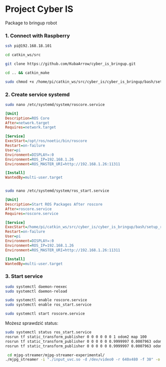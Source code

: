 # Project Cyber IS
Package to bringup robot


### 1. **Connect with Raspberry**

```bash
ssh pi@192.168.18.101
```

```bash
cd catkin_ws/src
```

```bash
git clone https://github.com/KubaArrow/cyber_is_bringup.git
```

```bash
cd .. && catkin_make
```

```bash
sudo chmod +x /home/pi/catkin_ws/src/cyber_is/cyber_is_bringup/bash/setup_robot.sh
```

### 2. **Create service systemd**


```bash
sudo nano /etc/systemd/system/roscore.service
```
```ini
[Unit]
Description=ROS Core
After=network.target
Requires=network.target

[Service]
ExecStart=/opt/ros/noetic/bin/roscore
Restart=on-failure
User=pi
Environment=DISPLAY=:0
Environment=ROS_IP=192.168.1.26
Environment=ROS_MASTER_URI=http://192.168.1.26:11311

[Install]
WantedBy=multi-user.target



```

```bash
sudo nano /etc/systemd/system/ros_start.service
```

```ini
[Unit]
Description=Start ROS Packages After roscore
After=roscore.service
Requires=roscore.service

[Service]
ExecStart=/home/pi/catkin_ws/src/cyber_is/cyber_is_bringup/bash/setup_robot.sh
Restart=on-failure
User=pi
Environment=DISPLAY=:0
Environment=ROS_IP=192.168.1.26
Environment=ROS_MASTER_URI=http://192.168.1.26:11311

[Install]
WantedBy=multi-user.target
```

### 3. **Start service**

```bash
sudo systemctl daemon-reexec
sudo systemctl daemon-reload

sudo systemctl enable roscore.service
sudo systemctl enable ros_start.service

sudo systemctl start roscore.service

```

Możesz sprawdzić status:

```bash
sudo systemctl status ros_start.service
rosrun tf static_transform_publisher 0 0 0 0 0 0 1 odom2 map 100
rosrun tf static_transform_publisher 0 0 0 0 0 0.9999997 0.0007963 odom2 map 100
rosrun tf static_transform_publisher 0 0 0 0 0 0.9999997 0.0007963 odom odom_rotated 100

```
```bash
 cd mjpg-streamer/mjpg-streamer-experimental/
./mjpg_streamer -i "./input_uvc.so -d /dev/video0 -r 640x480 -f 30" -o "./output_http.so -p 8080 -w ./www"
```